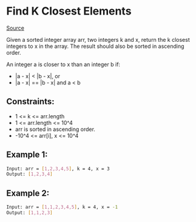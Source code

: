 # Find K Closest Elements
[Source](https://leetcode.com/problems/find-k-closest-elements/)

Given a sorted integer array arr, two integers k and x, return the k closest integers to x in the array. The result should also be sorted in ascending order.

An integer a is closer to x than an integer b if:

 - |a - x| < |b - x|, or
 - |a - x| == |b - x| and a < b

## Constraints:

 - 1 <= k <= arr.length
 - 1 <= arr.length <= 10^4
 - arr is sorted in ascending order.
 - -10^4 <= arr[i], x <= 10^4

## Example 1:
```sh
Input: arr = [1,2,3,4,5], k = 4, x = 3
Output: [1,2,3,4]
```

## Example 2:
```sh
Input: arr = [1,1,2,3,4,5], k = 4, x = -1
Output: [1,1,2,3]
```